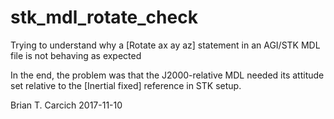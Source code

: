 # stk_mdl_rotate_check
Trying to understand why a [Rotate ax ay az] statement in an AGI/STK MDL file is not behaving as expected

In the end, the problem was that the J2000-relative MDL needed its attitude set relative to the [Inertial fixed] reference in STK setup.

Brian T. Carcich  2017-11-10
